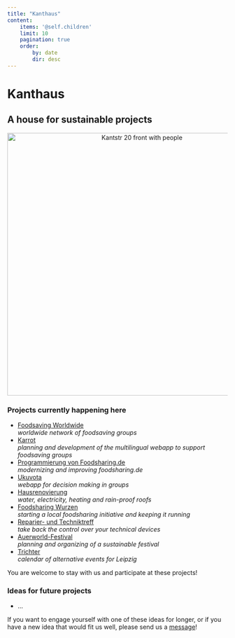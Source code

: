 ```yaml
---
title: "Kanthaus"
content:
    items: '@self.children'
    limit: 10
    pagination: true
    order:
        by: date
        dir: desc
---
```


# Kanthaus

## A house for sustainable projects

<p align="center">
  <img src="/pics/kanthausFolk1.jpg" alt="Kantstr 20 front with people" height="600px">
  <br/>
</p>

### Projects currently happening here

- [Foodsaving Worldwide](http://foodsaving.world/)<br>
  _worldwide network of foodsaving groups_
- [Karrot](https://github.com/yunity/karrot-frontend)<br>
  _planning and development of the multilingual webapp to support foodsaving groups_
- [Programmierung von Foodsharing.de](https://devblog.foodsharing.de)<br>
  _modernizing and improving foodsharing.de_
- [Ukuvota](https://gitlab.com/yunity/ukuvota)<br>
  _webapp for decision making in groups_
- [Hausrenovierung](https://gitlab.com/kanthaus/kanthaus-public/issues)<br>
  _water, electricity, heating and rain-proof roofs_
- [Foodsharing Wurzen](/projects/foodsharing)<br>
  _starting a local foodsharing initiative and keeping it running_
- [Reparier- und Techniktreff](/projects/repaircafe)<br>
  _take back the control over your technical devices_
- [Auerworld-Festival](https://auerworld-festival.de/)<br>
  _planning and organizing of a sustainable festival_
- [Trichter](https://trichter.cc/)<br>
  _calendar of alternative events for Leipzig_

You are welcome to stay with us and participate at these projects!

### Ideas for future projects

- ...

If you want to engage yourself with one of these ideas for longer, or if you have a new idea that would fit us well, please send us a [message](/contact)!
